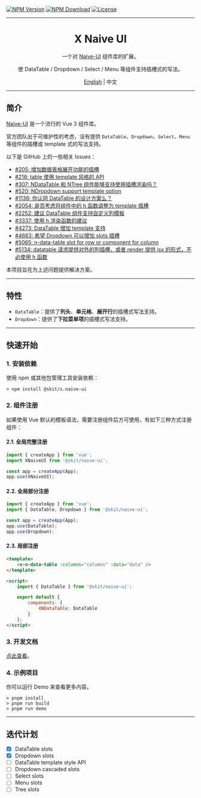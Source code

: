 ﻿[![NPM Version](https://img.shields.io/npm/v/@skit/x.naive-ui.svg?sanitize=true)](https://www.npmjs.com/package/@skit/x.naive-ui)
[![NPM Download](https://img.shields.io/npm/dm/@skit/x.naive-ui.svg?sanitize=true)](https://www.npmjs.com/package/@skit/x.naive-ui)
[![License](https://img.shields.io/github/license/fudiwei/x.naive-ui)](https://mit-license.org/)

---

<h1 align="center">X Naive UI</h1>
<p align="center">一个对 <a href="https://github.com/tusen-ai/naive-ui" target="_blank">Naive-UI</a> 组件库的扩展。</p>
<p align="center">使 DataTable / Dropdown / Select / Menu 等组件支持插槽式的写法。</p>

<p align="center"><a href="README.en-US.md">English</a> | 中文</p>

---

## 简介

[Naive-UI](https://github.com/tusen-ai/naive-ui) 是一个流行的 Vue 3 组件库。

官方团队出于可维护性的考虑，没有提供 `DataTable`、`Dropdown`、`Select`、`Menu` 等组件的插槽或 template 式的写法支持。

以下是 GitHub 上的一些相关 Issues：

-   [#205: 增加数据表格展开功能的插槽](https://github.com/tusen-ai/naive-ui/issues/205)
-   [#216: table 使用 template 风格的 API](https://github.com/tusen-ai/naive-ui/issues/216)
-   [#307: NDataTable 和 NTree 组件能够支持使用插槽渲染吗？](https://github.com/tusen-ai/naive-ui/issues/307)
-   [#520: NDropdown support template option](https://github.com/tusen-ai/naive-ui/issues/520)
-   [#1136: 你认同 DataTable 的设计方案么？](https://github.com/tusen-ai/naive-ui/discussions/1136)
-   [#2054: 是否考虑将组件中的 h 函数调整为 template 插槽](https://github.com/tusen-ai/naive-ui/issues/2054)
-   [#2252: 建议 DataTable 组件支持自定义列模板](https://github.com/tusen-ai/naive-ui/issues/2252)
-   [#3337: 使用 h 渲染函数的建议](https://github.com/tusen-ai/naive-ui/issues/3337)
-   [#4273: DataTable 增加 template 支持](https://github.com/tusen-ai/naive-ui/issues/4273)
-   [#4663: 希望 Dropdown 可以增加 slots 插槽](https://github.com/tusen-ai/naive-ui/issues/4663)
-   [#5065: n-data-table slot for row or component for column](https://github.com/tusen-ai/naive-ui/issues/5065)
-   [#5134: datatable 请求提供对外的列插槽，或者 render 提供 jsx 的形式，不必使用 h 函数](https://github.com/tusen-ai/naive-ui/issues/5134)

本项目旨在为上述问题提供解决方案。

---

## 特性

-   `DataTable`：提供了**列头**、**单元格**、**展开行**的插槽式写法支持。
-   `Dropdown`：提供了**下拉菜单项**的插槽式写法支持。

---

## 快速开始

### 1. 安装依赖

使用 npm 或其他包管理工具安装依赖：

```shell
> npm install @skit/x.naive-ui
```

### 2. 组件注册

如果使用 Vue 默认的模板语法，需要注册组件后方可使用，有如下三种方式注册组件：

#### 2.1. 全局完整注册

```js
import { createApp } from 'vue';
import XNaiveUI from '@skit/naive-ui';

const app = createApp(App);
app.use(XNaiveUI);
```

#### 2.2. 全局部分注册

```js
import { createApp } from 'vue';
import { DataTable, Dropdown } from '@skit/naive-ui';

const app = createApp(App);
app.use(DataTable);
app.use(Dropdown);
```

#### 2.3. 局部注册

```html
<template>
    <x-n-data-table :columns="columns" :data="data" />
</template>

<script>
    import { DataTable } from '@skit/naive-ui';

    export default {
        components: {
            XNDataTable: DataTable
        }
    };
</script>
```

### 3. 开发文档

[点此查看](./docs/zh-CN/README.md)。

### 4. 示例项目

你可以运行 Demo 来查看更多内容。

```shell
> pnpm install
> pnpm run build
> pnpm run demo
```

---

## 迭代计划

-   [x] DataTable slots
-   [x] Dropdown slots
-   [ ] DataTable template style API
-   [ ] Dropdown cascaded slots
-   [ ] Select slots
-   [ ] Menu slots
-   [ ] Tree slots
